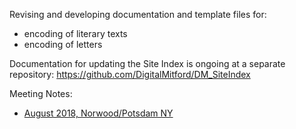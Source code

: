 Revising and developing documentation and template files for:

* encoding of literary texts
* encoding of letters

Documentation for updating the Site Index is ongoing at a separate repository: <https://github.com/DigitalMitford/DM_SiteIndex>

Meeting Notes:
* [August 2018, Norwood/Potsdam NY](Meeting_2018-08.md)


